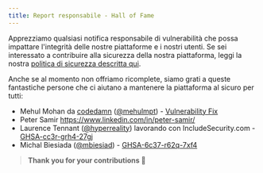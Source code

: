 ```yaml
---
title: Report responsabile - Hall of Fame
---
```


Apprezziamo qualsiasi notifica responsabile di vulnerabilità che possa impattare l'integrità delle nostre piattaforme e i nostri utenti. Se sei interessato a contribuire alla sicurezza della nostra piattaforma, leggi la nostra [politica di sicurezza descritta qui](security).

Anche se al momento non offriamo ricomplete, siamo grati a queste fantastiche persone che ci aiutano a mantenere la piattaforma al sicuro per tutti:

- Mehul Mohan da [codedamn](https://codedamn.com) ([@mehulmpt](https://twitter.com/mehulmpt)) - [Vulnerability Fix](https://github.com/freeCodeCamp/freeCodeCamp/blob/bb5a9e815313f1f7c91338e171bfe5acb8f3e346/client/src/components/Flash/index.js)
- Peter Samir https://www.linkedin.com/in/peter-samir/
- Laurence Tennant ([@hyperreality](https://github.com/hyperreality)) lavorando con IncludeSecurity.com - [GHSA-cc3r-grh4-27gj](https://github.com/freeCodeCamp/freeCodeCamp/security/advisories/GHSA-cc3r-grh4-27gj)
- Michal Biesiada ([@mbiesiad](https://github.com/mbiesiad)) - [GHSA-6c37-r62q-7xf4](https://github.com/freeCodeCamp/freeCodeCamp/security/advisories/GHSA-6c37-r62q-7xf4)

> **Thank you for your contributions :pray:**
